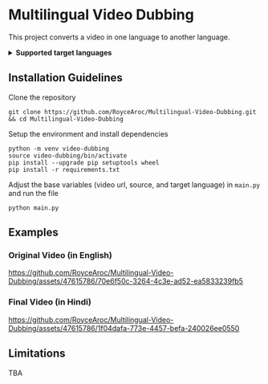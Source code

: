 # Multilingual Video Dubbing
This project converts a video in one language to another language.
<details>
<summary><span style="font-weight: bold;">Supported target languages</span></summary>
Afrikaans, Arabic, Armenian, Azerbaijani, Belarusian, Bosnian, Bulgarian, Catalan, Chinese, Croatian, Czech, Danish, Dutch, English, Estonian, Finnish, French, Galician, German, Greek, Hebrew, Hindi, Hungarian, Icelandic, Indonesian, Italian, Japanese, Kannada, Kazakh, Korean, Latvian, Lithuanian, Macedonian, Malay, Marathi, Maori, Nepali, Norwegian, Persian, Polish, Portuguese, Romanian, Russian, Serbian, Slovak, Slovenian, Spanish, Swahili, Swedish, Tagalog, Tamil, Thai, Turkish, Ukrainian, Urdu, Vietnamese, and Welsh.
</details>

## Installation Guidelines
Clone the repository
```shell
git clone https://github.com/RoyceAroc/Multilingual-Video-Dubbing.git && cd Multilingual-Video-Dubbing
```
Setup the environment and install dependencies
```shell
python -m venv video-dubbing
source video-dubbing/bin/activate
pip install --upgrade pip setuptools wheel
pip install -r requirements.txt
```
Adjust the base variables (video url, source, and target language) in ```main.py``` and run the file
```shell
python main.py
```
## Examples
### Original Video (in English)


https://github.com/RoyceAroc/Multilingual-Video-Dubbing/assets/47615786/70e6f50c-3264-4c3e-ad52-ea5833239fb5


### Final Video (in Hindi)


https://github.com/RoyceAroc/Multilingual-Video-Dubbing/assets/47615786/1f04dafa-773e-4457-befa-240026ee0550

## Limitations
TBA
